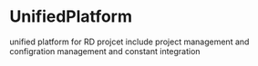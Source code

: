 UnifiedPlatform
===============

unified platform for RD projcet include project management and configration management and constant integration
